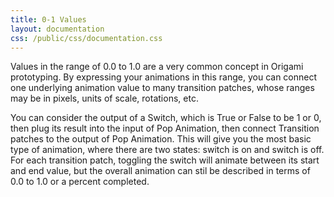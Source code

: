```yaml
---
title: 0-1 Values
layout: documentation
css: /public/css/documentation.css
---
```


Values in the range of 0.0 to 1.0 are a very common concept in Origami prototyping. By expressing your animations in this range, you can connect one underlying animation value to many transition patches, whose ranges may be in pixels, units of scale, rotations, etc.

You can consider the output of a Switch, which is True or False to be 1 or 0, then plug its result into the input of Pop Animation, then connect Transition patches to the output of Pop Animation. This will give you the most basic type of animation, where there are two states: switch is on and switch is off. For each transition patch, toggling the switch will animate between its start and end value, but the overall animation can stil be described in terms of 0.0 to 1.0 or a percent completed.